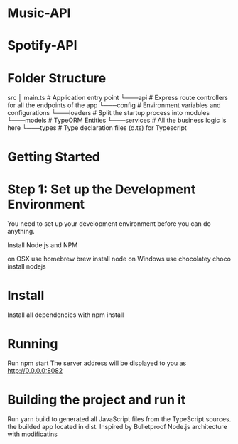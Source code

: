 # Music-API
# Spotify-API
# Folder Structure

src
│   main.ts         # Application entry point
└───api             # Express route controllers for all the endpoints of the app
└───config          # Environment variables and configurations
└───loaders         # Split the startup process into modules
└───models          # TypeORM Entities
└───services        # All the business logic is here
└───types           # Type declaration files (d.ts) for Typescript

# Getting Started
# Step 1: Set up the Development Environment
You need to set up your development environment before you can do anything.

Install Node.js and NPM

on OSX use homebrew brew install node
on Windows use chocolatey choco install nodejs
# Install
Install all dependencies with npm install
# Running 
Run npm  start
The server address will be displayed to you as http://0.0.0.0:8082
# Building the project and run it
Run yarn build to generated all JavaScript files from the TypeScript sources.
the builded app located in dist.
Inspired by Bulletproof Node.js architecture with modificatins
